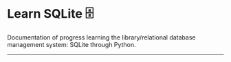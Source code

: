 # Learn SQLite :file_cabinet:

Documentation of progress learning the library/relational database management system: SQLite through Python.

---
